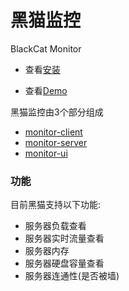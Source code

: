 # 黑猫监控

BlackCat Monitor

* 查看[安装](/install)

* 查看[Demo](https://ui.lovec.at)


黑猫监控由3个部分组成

* [monitor-client](https://github.com/orvice/monitor-client)
* [monitor-server](https://github.com/orvice/monitor-server)
* [monitor-ui](https://github.com/orvice/monitor-ui)


### 功能

目前黑猫支持以下功能:

* 服务器负载查看
* 服务器实时流量查看
* 服务器内存
* 服务器硬盘容量查看
* 服务器连通性(是否被墙)